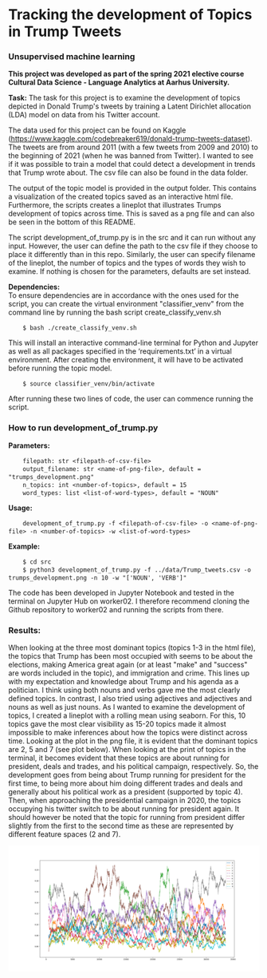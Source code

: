 # Tracking the development of Topics in Trump Tweets
### Unsupervised machine learning
**This project was developed as part of the spring 2021 elective course Cultural Data Science - Language Analytics at Aarhus University.** <br>

__Task:__ The task for this project is to examine the development of topics depicted in Donald Trump's tweets by training a Latent Dirichlet allocation (LDA) model on data from his Twitter account. 

The data used for this project can be found on Kaggle (https://www.kaggle.com/codebreaker619/donald-trump-tweets-dataset). The tweets are from around 2011 (with a few tweets from 2009 and 2010) to the beginning of 2021 (when he was banned from Twitter). I wanted to see if it was possible to train a model that could detect a development in trends that Trump wrote about. The csv file can also be found in the data folder. <br>

The output of the topic model is provided in the output folder. This contains a visualization of the created topics saved as an interactive html file. Furthermore, the scripts creates a lineplot that illustrates Trumps development of topics across time. This is saved as a png file and can also be seen in the bottom of this README. 

The script development_of_trump.py is in the src and it can run without any input. However, the user can define the path to the csv file if they choose to place it differently than in this repo. Similarly, the user can specify filename of the lineplot, the number of topics and the types of words they wish to examine. If nothing is chosen for the parameters, defaults are set instead.

__Dependencies:__ <br>
To ensure dependencies are in accordance with the ones used for the script, you can create the virtual environment "classifier_venv" from the command line by running the bash script create_classify_venv.sh

```
    $ bash ./create_classify_venv.sh
```
This will install an interactive command-line terminal for Python and Jupyter as well as all packages specified in the ‘requirements.txt’ in a virtual environment. 
After creating the environment, it will have to be activated before running the topic model.
```    
    $ source classifier_venv/bin/activate
```
After running these two lines of code, the user can commence running the script. <br>

### How to run development_of_trump.py <br>

__Parameters:__ <br>
```
    filepath: str <filepath-of-csv-file>
    output_filename: str <name-of-png-file>, default = "trumps_development.png"
    n_topics: int <number-of-topics>, default = 15
    word_types: list <list-of-word-types>, default = "NOUN"
```
    
__Usage:__ <br>
```
    development_of_trump.py -f <filepath-of-csv-file> -o <name-of-png-file> -n <number-of-topics> -w <list-of-word-types>
```
    
__Example:__ <br>
```
    $ cd src
    $ python3 development_of_trump.py -f ../data/Trump_tweets.csv -o trumps_development.png -n 10 -w "['NOUN', 'VERB']"

```

The code has been developed in Jupyter Notebook and tested in the terminal on Jupyter Hub on worker02. I therefore recommend cloning the Github repository to worker02 and running the scripts from there. 

### Results:
When looking at the three most dominant topics (topics 1-3 in the html file), the topics that Trump has been most occupied with seems to be about the elections, making America great again (or at least "make" and "success" are words included in the topic), and immigration and crime. This lines up with my expectation and knowledge about Trump and his agenda as a politician.
I think using both nouns and verbs gave me the most clearly defined topics. In contrast, I also tried using adjectives and adjectives and nouns as well as just nouns.
As I wanted to examine the development of topics, I created a lineplot with a rolling mean using seaborn. For this, 10 topics gave the most clear visibility as 15-20 topics made it almost impossible to make inferences about how the topics were distinct across time. Looking at the plot in the png file, it is evident that the dominant topics are 2, 5 and 7 (see plot below). When looking at the print of topics in the terminal, it becomes evident that these topics are about running for president, deals and trades, and his political campaign, respectively. So, the development goes from being about Trump running for president for the first time, to being more about him doing different trades and deals and generally about his political work as a president (supported by topic 4). Then, when approaching the presidential campaign in 2020, the topics occupying his twitter switch to be about running for president again. It should however be noted that the topic for running from president differ slightly from the first to the second time as these are represented by different feature spaces (2 and 7).

![alt text](https://github.com/miemartinez/TrumpTweetsClassification/blob/main/output/trumps_development.png?raw=true)
